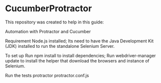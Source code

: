 # CucumberProtractor

This repository was created to help in this guide:

Automation with Protractor and Cucumber

Requirement
Node.js installed;
Its need to have the Java Development Kit (JDK) installed to run the standalone Selenium Server.

To set up
Run npm install to install dependencies;
Run webdriver-manager update to install the helper that download the browsers and instance of Selenium.


Run the tests
protractor protractor.conf.js

